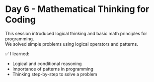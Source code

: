 # Day 6 - Mathematical Thinking for Coding

This session introduced logical thinking and basic math principles for programming.  
We solved simple problems using logical operators and patterns.

✅ I learned:
- Logical and conditional reasoning
- Importance of patterns in programming
- Thinking step-by-step to solve a problem
